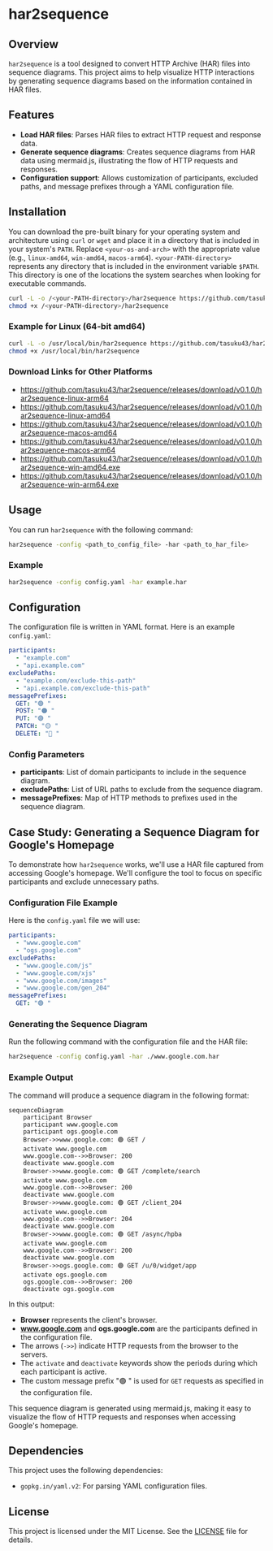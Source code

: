 # har2sequence

## Overview
`har2sequence` is a tool designed to convert HTTP Archive (HAR) files into sequence diagrams. This project aims to help visualize HTTP interactions by generating sequence diagrams based on the information contained in HAR files.

## Features
- **Load HAR files**: Parses HAR files to extract HTTP request and response data.
- **Generate sequence diagrams**: Creates sequence diagrams from HAR data using mermaid.js, illustrating the flow of HTTP requests and responses.
- **Configuration support**: Allows customization of participants, excluded paths, and message prefixes through a YAML configuration file.

## Installation

You can download the pre-built binary for your operating system and architecture using `curl` or `wget` and place it in a directory that is included in your system's `PATH`. Replace `<your-os-and-arch>` with the appropriate value (e.g., `linux-amd64`, `win-amd64`, `macos-arm64`). `<your-PATH-directory>` represents any directory that is included in the environment variable `$PATH`. This directory is one of the locations the system searches when looking for executable commands.

```sh
curl -L -o /<your-PATH-directory>/har2sequence https://github.com/tasuku43/har2sequence/releases/download/v0.1.0/har2sequence-<your-os-and-arch>
chmod +x /<your-PATH-directory>/har2sequence
```

### Example for Linux (64-bit amd64)

```sh
curl -L -o /usr/local/bin/har2sequence https://github.com/tasuku43/har2sequence/releases/download/v0.1.0/har2sequence-linux-amd64
chmod +x /usr/local/bin/har2sequence
```

### Download Links for Other Platforms

- https://github.com/tasuku43/har2sequence/releases/download/v0.1.0/har2sequence-linux-arm64
- https://github.com/tasuku43/har2sequence/releases/download/v0.1.0/har2sequence-linux-amd64
- https://github.com/tasuku43/har2sequence/releases/download/v0.1.0/har2sequence-macos-amd64
- https://github.com/tasuku43/har2sequence/releases/download/v0.1.0/har2sequence-macos-arm64
- https://github.com/tasuku43/har2sequence/releases/download/v0.1.0/har2sequence-win-amd64.exe
- https://github.com/tasuku43/har2sequence/releases/download/v0.1.0/har2sequence-win-arm64.exe

## Usage
You can run `har2sequence` with the following command:

```sh
har2sequence -config <path_to_config_file> -har <path_to_har_file>
```

### Example
```sh
har2sequence -config config.yaml -har example.har
```

## Configuration
The configuration file is written in YAML format. Here is an example `config.yaml`:

```yaml
participants:
  - "example.com"
  - "api.example.com"
excludePaths:
  - "example.com/exclude-this-path"
  - "api.example.com/exclude-this-path"
messagePrefixes:
  GET: "🟢 "
  POST: "🟠 "
  PUT: "🟣 "
  PATCH: "🟡 "
  DELETE: "🔴 "
```

### Config Parameters
- **participants**: List of domain participants to include in the sequence diagram.
- **excludePaths**: List of URL paths to exclude from the sequence diagram.
- **messagePrefixes**: Map of HTTP methods to prefixes used in the sequence diagram.

## Case Study: Generating a Sequence Diagram for Google's Homepage

To demonstrate how `har2sequence` works, we'll use a HAR file captured from accessing Google's homepage. We'll configure the tool to focus on specific participants and exclude unnecessary paths.

### Configuration File Example

Here is the `config.yaml` file we will use:

```yaml
participants:
  - "www.google.com"
  - "ogs.google.com"
excludePaths:
  - "www.google.com/js"
  - "www.google.com/xjs"
  - "www.google.com/images"
  - "www.google.com/gen_204"
messagePrefixes:
  GET: "🟢 "
```

### Generating the Sequence Diagram

Run the following command with the configuration file and the HAR file:

```sh
har2sequence -config config.yaml -har ./www.google.com.har
```

### Example Output

The command will produce a sequence diagram in the following format:

```mermaid
sequenceDiagram
    participant Browser
    participant www.google.com
    participant ogs.google.com
    Browser->>www.google.com: 🟢 GET /
    activate www.google.com
    www.google.com-->>Browser: 200
    deactivate www.google.com
    Browser->>www.google.com: 🟢 GET /complete/search
    activate www.google.com
    www.google.com-->>Browser: 200
    deactivate www.google.com
    Browser->>www.google.com: 🟢 GET /client_204
    activate www.google.com
    www.google.com-->>Browser: 204
    deactivate www.google.com
    Browser->>www.google.com: 🟢 GET /async/hpba
    activate www.google.com
    www.google.com-->>Browser: 200
    deactivate www.google.com
    Browser->>ogs.google.com: 🟢 GET /u/0/widget/app
    activate ogs.google.com
    ogs.google.com-->>Browser: 200
    deactivate ogs.google.com
```

In this output:
- **Browser** represents the client's browser.
- **www.google.com** and **ogs.google.com** are the participants defined in the configuration file.
- The arrows (`->>`) indicate HTTP requests from the browser to the servers.
- The `activate` and `deactivate` keywords show the periods during which each participant is active.
- The custom message prefix "🟢 " is used for `GET` requests as specified in the configuration file.

This sequence diagram is generated using mermaid.js, making it easy to visualize the flow of HTTP requests and responses when accessing Google's homepage.

## Dependencies
This project uses the following dependencies:
- `gopkg.in/yaml.v2`: For parsing YAML configuration files.

## License
This project is licensed under the MIT License. See the [LICENSE](https://github.com/tasuku43/har2sequence/blob/main/LICENSE) file for details.
